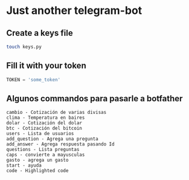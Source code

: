 # Just another telegram-bot

## Create a keys file

```bash
touch keys.py
```
## Fill it with your token

```python
TOKEN = 'some_token'
```

## Algunos commandos para pasarle a botfather
```
cambio - Cotización de varias divisas
clima - Temperatura en baires
dolar - Cotización del dolar
btc - Cotización del bitcoin
users - Lista de usuarios
add_question - Agrega una pregunta
add_answer - Agrega respuesta pasando Id
questions - Lista preguntas
caps - convierte a mayusculas 
gasto - agrega un gasto
start - ayuda
code - Highlighted code
```